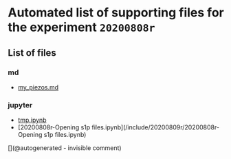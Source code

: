# Automated list of supporting files for the __experiment `20200808r`__

## List of files

### md

* [my_piezos.md](/include/impedance/my_piezos.md)


### jupyter

* [tmp.ipynb](/tmp.ipynb)
* [20200808r-Opening s1p files.ipynb](/include/20200809r/20200808r-Opening s1p files.ipynb)


[](@autogenerated - invisible comment)